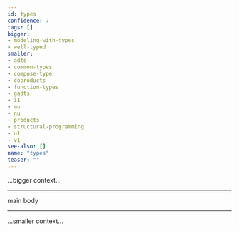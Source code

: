 ```yaml
---
id: types
confidence: 7
tags: []
bigger:
- modeling-with-types
- well-typed
smaller:
- adts
- common-types
- compose-type
- coproducts
- function-types
- gadts
- i1
- mu
- nu
- products
- structural-programming
- u1
- v1
see-also: []
name: "types"
teaser: ""
---
```



...bigger context...

---

main body

---

...smaller context...
